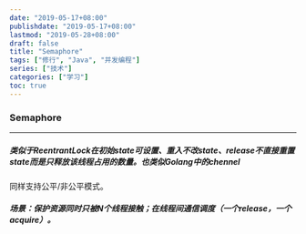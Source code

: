 ```yaml
---
date: "2019-05-17+08:00"
publishdate: "2019-05-17+08:00"
lastmod: "2019-05-28+08:00"
draft: false
title: "Semaphore"
tags: ["修行", "Java", "并发编程"]
series: ["技术"]
categories: ["学习"]
toc: true
---
```


### Semaphore

---

##### 类似于ReentrantLock在初始state可设置、重入不改state、release不直接重置state而是只释放该线程占用的数量。也类似Golang中的chennel

同样支持公平/非公平模式。

##### 场景：保护资源同时只被N个线程接触；在线程间通信调度（一个release，一个acquire）。
